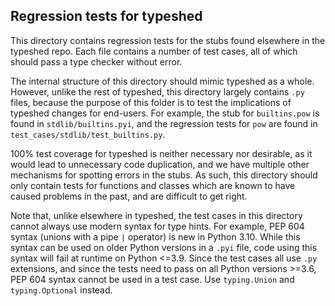 ## Regression tests for typeshed

This directory contains regression tests for the stubs found elsewhere in the
typeshed repo. Each file contains a number of test cases, all of which should
pass a type checker without error.

The internal structure of this directory should mimic typeshed as a whole.
However, unlike the rest of typeshed, this directory largely contains `.py`
files, because the purpose of this folder is to test the implications of
typeshed changes for end-users. For example, the stub for `builtins.pow` is
found in `stdlib/builtins.pyi`, and the regression tests for `pow` are found in
`test_cases/stdlib/test_builtins.py`.

100% test coverage for typeshed is neither necessary nor desirable, as it would
lead to unnecessary code duplication, and we have multiple other mechanisms for
spotting errors in the stubs. As such, this directory should only contain tests
for functions and classes which are known to have caused problems in the past,
and are difficult to get right.

Note that, unlike elsewhere in typeshed, the test cases in this directory
cannot always use modern syntax for type hints. For example, PEP 604 syntax
(unions with a pipe `|` operator) is new in Python 3.10. While this syntax can
be used on older Python versions in a `.pyi` file, code using this syntax will
fail at runtime on Python <=3.9. Since the test cases all use `.py` extensions,
and since the tests need to pass on all Python versions >=3.6, PEP 604 syntax
cannot be used in a test case. Use `typing.Union` and `typing.Optional`
instead.